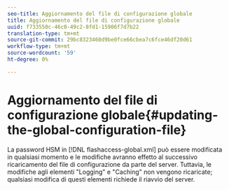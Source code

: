 ```yaml
---
seo-title: Aggiornamento del file di configurazione globale
title: Aggiornamento del file di configurazione globale
uuid: f733550c-46c0-49c2-8fd1-15906f7d7b22
translation-type: tm+mt
source-git-commit: 29bc8323460d9be0fce66cbea7c6fce46df20d61
workflow-type: tm+mt
source-wordcount: '59'
ht-degree: 0%

---
```



# Aggiornamento del file di configurazione globale{#updating-the-global-configuration-file}

La password HSM in [!DNL flashaccess-global.xml] può essere modificata in qualsiasi momento e le modifiche avranno effetto al successivo ricaricamento del file di configurazione da parte del server. Tuttavia, le modifiche agli elementi &quot;Logging&quot; e &quot;Caching&quot; non vengono ricaricate; qualsiasi modifica di questi elementi richiede il riavvio del server.
